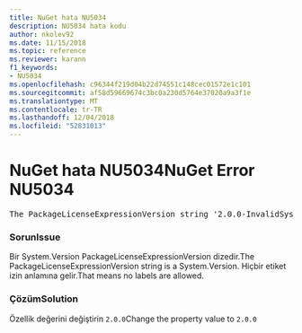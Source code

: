 ```yaml
---
title: NuGet hata NU5034
description: NU5034 hata kodu
author: nkolev92
ms.date: 11/15/2018
ms.topic: reference
ms.reviewer: karann
f1_keywords:
- NU5034
ms.openlocfilehash: c96344f219d04b22d74551c148cec01572e1c101
ms.sourcegitcommit: af58d59669674c3bc0a230d5764e37020a9a3f1e
ms.translationtype: MT
ms.contentlocale: tr-TR
ms.lasthandoff: 12/04/2018
ms.locfileid: "52831013"
---
```

# <a name="nuget-error-nu5034"></a><span data-ttu-id="6eee4-103">NuGet hata NU5034</span><span class="sxs-lookup"><span data-stu-id="6eee4-103">NuGet Error NU5034</span></span>
<pre>The PackageLicenseExpressionVersion string '2.0.0-InvalidSystemVersion' is not a valid version.</pre>

### <a name="issue"></a><span data-ttu-id="6eee4-104">Sorun</span><span class="sxs-lookup"><span data-stu-id="6eee4-104">Issue</span></span>

<span data-ttu-id="6eee4-105">Bir System.Version PackageLicenseExpressionVersion dizedir.</span><span class="sxs-lookup"><span data-stu-id="6eee4-105">The PackageLicenseExpressionVersion string is a System.Version.</span></span> <span data-ttu-id="6eee4-106">Hiçbir etiket izin anlamına gelir.</span><span class="sxs-lookup"><span data-stu-id="6eee4-106">That means no labels are allowed.</span></span>

### <a name="solution"></a><span data-ttu-id="6eee4-107">Çözüm</span><span class="sxs-lookup"><span data-stu-id="6eee4-107">Solution</span></span>

<span data-ttu-id="6eee4-108">Özellik değerini değiştirin `2.0.0`</span><span class="sxs-lookup"><span data-stu-id="6eee4-108">Change the property value to `2.0.0`</span></span>

